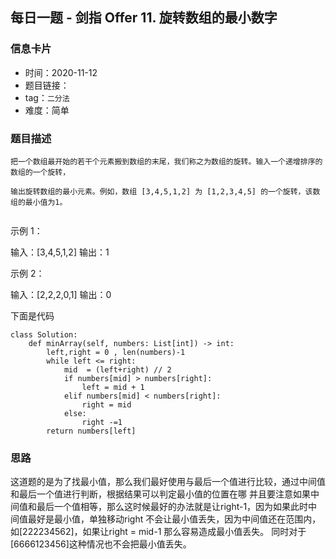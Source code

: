 ## 每日一题 - 剑指 Offer 11. 旋转数组的最小数字

### 信息卡片

- 时间：2020-11-12
- 题目链接：[](https://leetcode-cn.com/problems/xuan-zhuan-shu-zu-de-zui-xiao-shu-zi-lcof/)
- tag：`二分法`
- 难度：简单


### 题目描述

```
把一个数组最开始的若干个元素搬到数组的末尾，我们称之为数组的旋转。输入一个递增排序的数组的一个旋转，

输出旋转数组的最小元素。例如，数组 [3,4,5,1,2] 为 [1,2,3,4,5] 的一个旋转，该数组的最小值为1。  


```
示例 1：

输入：[3,4,5,1,2]
输出：1

示例 2：

输入：[2,2,2,0,1]
输出：0 
 

下面是代码

```
class Solution:
    def minArray(self, numbers: List[int]) -> int:
        left,right = 0 , len(numbers)-1
        while left <= right:
            mid  = (left+right) // 2
            if numbers[mid] > numbers[right]:
                left = mid + 1
            elif numbers[mid] < numbers[right]:
                right = mid 
            else:
                right -=1
        return numbers[left]
```

### 思路



这道题的是为了找最小值，那么我们最好使用与最后一个值进行比较，通过中间值和最后一个值进行判断，根据结果可以判定最小值的位置在哪
并且要注意如果中间值和最后一个值相等，那么这时候最好的办法就是让right-1，因为如果此时中间值最好是最小值，单独移动right
不会让最小值丢失，因为中间值还在范围内，如[222234562]，如果让right = mid-1 那么容易造成最小值丢失。
同时对于 [6666123456]这种情况也不会把最小值丢失。




